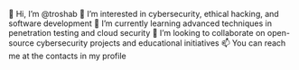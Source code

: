 👋 Hi, I’m @troshab
👀 I’m interested in cybersecurity, ethical hacking, and software development
🌱 I’m currently learning advanced techniques in penetration testing and cloud security
💞️ I’m looking to collaborate on open-source cybersecurity projects and educational initiatives
📫 You can reach me at the contacts in my profile

<!---
troshab/troshab is a ✨ special ✨ repository because its `README.md` (this file) appears on your GitHub profile.
You can click the Preview link to take a look at your changes.
--->
